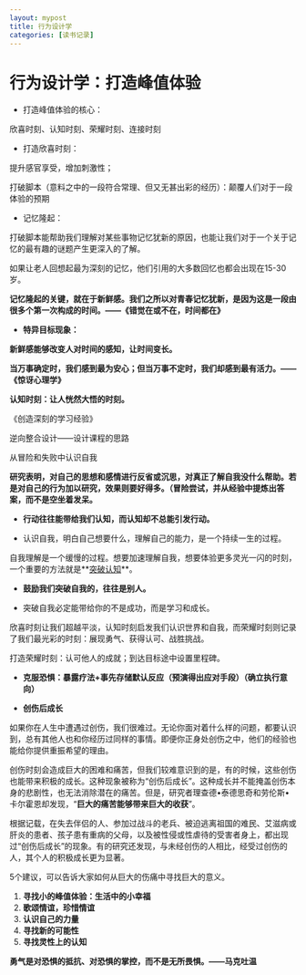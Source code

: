 ```yaml
---
layout: mypost
title: 行为设计学
categories: [读书记录]
---
```


# 行为设计学：打造峰值体验



- 打造峰值体验的核心：

欣喜时刻、认知时刻、荣耀时刻、连接时刻



- 打造欣喜时刻：

提升感官享受，增加刺激性；

打破脚本（意料之中的一段符合常理、但又无甚出彩的经历）：颠覆人们对于一段体验的预期



- 记忆隆起：

打破脚本能帮助我们理解对某些事物记忆犹新的原因，也能让我们对于一个关于记忆的最有趣的谜题产生更深入的了解。

如果让老人回想起最为深刻的记忆，他们引用的大多数回忆也都会出现在15-30岁。



**记忆隆起的关键，就在于新鲜感。我们之所以对青春记忆犹新，是因为这是一段由很多个第一次构成的时间。——《错觉在或不在，时间都在》**



- **特异目标现象：**

**新鲜感能够改变人对时间的感知，让时间变长。**



**当万事确定时，我们感到最为安心；但当万事不定时，我们却感到最有活力。——《惊讶心理学》**





**认知时刻：让人恍然大悟的时刻。**



《创造深刻的学习经验》



逆向整合设计——设计课程的思路



从冒险和失败中认识自我

**研究表明，对自己的思想和感情进行反省或沉思，对真正了解自我没什么帮助。若是对自己的行为加以研究，效果则要好得多。（冒险尝试，并从经验中提炼出答案，而不是空坐着发呆。**



- **行动往往能带给我们认知，而认知却不总能引发行动。**



- 认识自我，明白自己想要什么，理解自己的能力，是一个持续一生的过程。

自我理解是一个缓慢的过程。想要加速理解自我，想要体验更多灵光一闪的时刻，一个重要的方法就是**<u>突破认知</u>**。



- **鼓励我们突破自我的，往往是别人。**



- 突破自我必定能带给你的不是成功，而是学习和成长。



欣喜时刻让我们超越平淡，认知时刻启发我们认识世界和自我，而荣耀时刻则记录了我们最光彩的时刻：展现勇气、获得认可、战胜挑战。



打造荣耀时刻：认可他人的成就；到达目标途中设置里程碑。



- **克服恐惧：暴露疗法+事先存储默认反应（预演得出应对手段）（确立执行意向）**



- **创伤后成长**

如果你在人生中遭遇过创伤，我们很难过。无论你面对着什么样的问题，都要认识到，总有其他人也和你经历过同样的事情。即便你正身处创伤之中，他们的经验也能给你提供重振希望的理由。

创伤时刻会造成巨大的困难和痛苦，但我们较难意识到的是，有的时候，这些创伤也能带来积极的成长。这种现象被称为“创伤后成长”。这种成长并不能掩盖创伤本身的悲剧性，也无法消除潜在的痛苦。但是，研究者理查德•泰德思奇和劳伦斯•卡尔霍恩却发现，“**巨大的痛苦能够带来巨大的收获**”。

根据记载，在失去伴侣的人、参加过战斗的老兵、被迫逃离祖国的难民、艾滋病或肝炎的患者、孩子患有重病的父母，以及被性侵或性虐待的受害者身上，都出现过“创伤后成长”的现象。有的研究还发现，与未经创伤的人相比，经受过创伤的人，其个人的积极成长更为显著。

5个建议，可以告诉大家如何从巨大的伤痛中寻找巨大的意义。

1. **寻找小的峰值体验：生活中的小幸福**
2. **歌颂情谊，珍惜情谊**
3. **认识自己的力量**
4. **寻找新的可能性**
5. **寻找灵性上的认知**



**勇气是对恐惧的抵抗、对恐惧的掌控，而不是无所畏惧。——马克吐温**